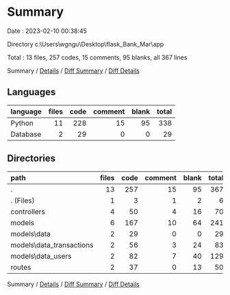 # Summary

Date : 2023-02-10 00:38:45

Directory c:\\Users\\wgngu\\Desktop\\flask_Bank_Mar\\app

Total : 13 files,  257 codes, 15 comments, 95 blanks, all 367 lines

Summary / [Details](details.md) / [Diff Summary](diff.md) / [Diff Details](diff-details.md)

## Languages
| language | files | code | comment | blank | total |
| :--- | ---: | ---: | ---: | ---: | ---: |
| Python | 11 | 228 | 15 | 95 | 338 |
| Database | 2 | 29 | 0 | 0 | 29 |

## Directories
| path | files | code | comment | blank | total |
| :--- | ---: | ---: | ---: | ---: | ---: |
| . | 13 | 257 | 15 | 95 | 367 |
| . (Files) | 1 | 3 | 1 | 2 | 6 |
| controllers | 4 | 50 | 4 | 16 | 70 |
| models | 6 | 167 | 10 | 64 | 241 |
| models\\data | 2 | 29 | 0 | 0 | 29 |
| models\\data_transactions | 2 | 56 | 3 | 24 | 83 |
| models\\data_users | 2 | 82 | 7 | 40 | 129 |
| routes | 2 | 37 | 0 | 13 | 50 |

Summary / [Details](details.md) / [Diff Summary](diff.md) / [Diff Details](diff-details.md)